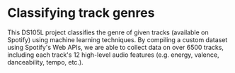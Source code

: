 # Classifying track genres
This DS105L project classifies the genre of given tracks (available on Spotify) using machine learning techniques. By compiling a custom dataset using Spotify's Web APIs, we are able to collect data on over 6500 tracks, including each track's 12 high-level audio features (e.g. energy, valence, danceability, tempo, etc.).